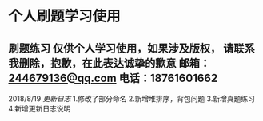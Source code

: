 # 个人刷题学习使用
刷题练习
仅供个人学习使用，如果涉及版权，
请联系我删除，抱歉，在此表达诚挚的歉意
邮箱：244679136@qq.com
电话：18761601662
--------
2018/8/19 _更新日志_
1.修改了部分命名
2.新增堆排序，背包问题
3.新增真题练习
4.新增更新日志说明
